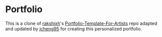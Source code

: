 # Portfolio
This is a clone of [rakshixh](https://github.com/rakshixh)'s [Portfolio-Template-For-Artists](https://github.com/rakshixh/Portfolio-Template-For-Artists) repo
adapted and updated by [jcheng95](https://github.com/jcheng95) for creating this personalized portfolio.